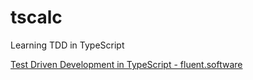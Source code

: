 # tscalc
Learning TDD in TypeScript

[Test Driven Development in TypeScript - fluent.software](https://fluent.software/test-driven-development-in-typescript/)
